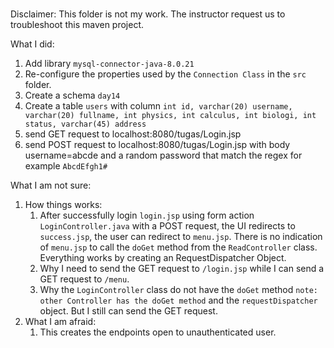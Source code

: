 ###

Disclaimer: This folder is not my work. The instructor request us to troubleshoot this maven project.

What I did:
1. Add library `mysql-connector-java-8.0.21`
2. Re-configure the properties used by the `Connection Class` in the `src` folder.
3. Create a schema `day14`
4. Create a table `users` with column `int id, varchar(20) username, varchar(20) fullname, int physics, int calculus, int biologi, int status, varchar(45) address`
5. send GET request to localhost:8080/tugas/Login.jsp
6. send POST request to localhost:8080/tugas/Login.jsp with body username=abcde and a random password that match the regex for example `AbcdEfgh1#`

What I am not sure:
1. How things works:
    1. After successfully login `login.jsp` using form action `LoginController.java` with a POST request, the UI redirects to `success.jsp`, the user can redirect to `menu.jsp`. There is no indication of `menu.jsp` to call the `doGet` method from the `ReadController` class. Everything works by creating an RequestDispatcher Object.
    2. Why I need to send the GET request to `/login.jsp` while I can send a GET request to `/menu`.
    3. Why the `LoginController` class do not have the `doGet` method `note: other Controller has the doGet method` and the `requestDispatcher` object. But I still can send the GET request.
2. What I am afraid:
    1. This creates the endpoints open to unauthenticated user.